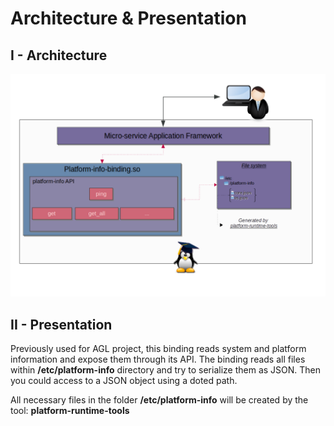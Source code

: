 # Architecture & Presentation

## I - Architecture

![architecture](./img/architecture_platform-info-binding.png)

## II - Presentation

Previously used for AGL project, this binding reads system and platform information and expose them through its API. The binding reads all files within **/etc/platform-info** directory and try
to serialize them as JSON. Then you could access to a JSON object using a doted path.

All necessary files in the folder **/etc/platform-info** will be created by the tool: **platform-runtime-tools**
